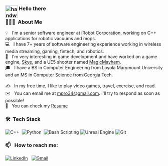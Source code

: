 
### <img alt="handwavegif" src="https://user-images.githubusercontent.com/39513876/112366216-8cfe7400-8cfe-11eb-8116-7d3dbae20e97.gif" width='40' align="left"/> Hello there

### 👨🏻‍💻 &nbsp;About Me

💡 &nbsp; I'm a senior software engineer at iRobot Corporation, working on C++ applications for robotic vacuums and mops.\
💻 &nbsp; I have 7+ years of software engineering experience working in wireless media streaming, gaming, fintech, and robotics. \
🌱 &nbsp; I'm very interesting in game development and have worked on a game engine, [Skye](https://github.com/mpro34/Skye), and a UE5 shooter named [MagicMayhem](https://github.com/mpro34/MagicMayhem). \
🎓 &nbsp; I have a BS in Computer Engineering from Loyola Marymount University and an MS in Computer Science from Georgia Tech.\
\
✍️ &nbsp; In my free time, I like to play video games, travel, exercise, and read.\
✉️ &nbsp; You can email me at mpro34@gmail.com. I'll try to respond as soon as possible!\
📄 &nbsp; You can check my [Resume](https://github.com/mpro34/mpro34/blob/main/Whiting_resume_6_2022.pdf)


### 🛠 &nbsp;Tech Stack
![C++](https://img.shields.io/badge/-C++-05122A?style=for-the-badge&logo=C%2B%2B&logoColor=00599C)&nbsp;
![Python](https://img.shields.io/badge/-Python-05122A?style=for-the-badge&logo=python)&nbsp;
![Bash Scripting](https://img.shields.io/badge/-Bash%20Scripting-05122A?style=for-the-badge&logo=gnubash)
![Unreal Engine](https://img.shields.io/badge/-Unreal%20Engine-05122A?style=for-the-badge&logo=unrealengine)
![Git](https://img.shields.io/badge/-Git-05122A?style=for-the-badge&logo=git)&nbsp;

### 📫 &nbsp; How to reach me:


<a href="https://www.linkedin.com/in/christopher-whiting-84a61960/"><img alt="LinkedIn" src="https://img.shields.io/badge/linkedin%20-%230077B5.svg?&style=for-the-badge&logo=linkedin&logoColor=white"/></a> &nbsp;
<a href="mailto:mpro34@gmail.com"><img alt="Gmail" src="https://img.shields.io/badge/Gmail-D14836?style=for-the-badge&logo=gmail&logoColor=white" /></a> &nbsp;

